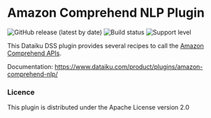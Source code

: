 # Amazon Comprehend NLP Plugin
![GitHub release (latest by date)](https://img.shields.io/github/v/release/dataiku/dss-plugin-amazon-comprehend-nlp) ![Build status](https://img.shields.io/badge/build-passing-brightgreen) ![Support level](https://img.shields.io/badge/support-Tier%202-yellowgreen)

This Dataiku DSS plugin provides several recipes to call the [Amazon Comprehend APIs](https://aws.amazon.com/comprehend/).

Documentation: https://www.dataiku.com/product/plugins/amazon-comprehend-nlp/

### Licence
This plugin is distributed under the Apache License version 2.0
